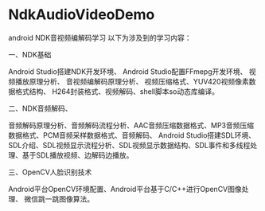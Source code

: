 # NdkAudioVideoDemo
android NDK音视频编解码学习
以下为涉及到的学习内容：

一、NDK基础

Android Studio搭建NDK开发环境、
Android Studio配置FFmepg开发环境、
视频播放原理分析、
音视频编解码原理分析、
视频压缩格式、YUV420视频像素数据格式结构、
H264封装格式、视频解码、shell脚本so动态库编译。

二、NDK音频解码、

音频解码原理分析、音频解码流程分析、AAC音频压缩数据格式、MP3音频压缩数据格式、PCM音频采样数据格式、音频解码、
Android Studio搭建SDL环境、SDL介绍、SDL视频显示流程分析、SDL视频显示数据结构、SDL事件和多线程处理、基于SDL播放视频、边解码边播放。

三、OpenCV人脸识别技术

Android平台OpenCV环境配置、Android平台基于C/C++进行OpenCV图像处理、
微信跳一跳图像算法。
